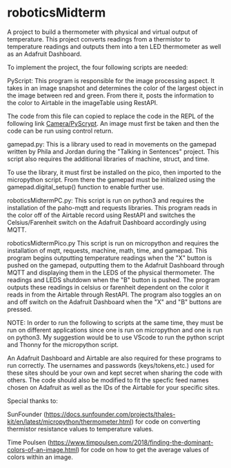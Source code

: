 # roboticsMidterm
A project to build a thermometer with physical and virtual output of temperature. This project converts readings from a thermistor to temperature readings and outputs them into a ten LED thermometer as well as an Adafruit Dashboard.  

To implement the project, the four following scripts are needed:

PyScript:
  This program is responsible for the image processing aspect. It takes in an image snapshot and determines the color of the largest object in the image between red and green. 
  From there it, posts the information to the color to Airtable in the imageTable using RestAPI.
  
  The code from this file can copied to replace the code in the REPL of the following link [Camera/PyScrypt](https://chrisrogers.pyscriptapps.com/me35-midterm/latest/). An image must first be 
  taken and then the code can be run using control return. 

gamepad.py:
  This is a library used to read in movements on the gamepad written by Phila and Jordan during the "Talking in Sentences" project. This script also requires the additional 
  libraries of machine, struct, and time.
  
  To use the library, it must first be installed on the pico, then imported to the micropython script. From there the gamepad must be initialized using the gamepad.digital_setup() 
  function to enable further use.

roboticsMidtermPC.py:
  This script is run on python3 and requires the installation of the paho-mqtt and requests libraries. This program reads in the color off of the Airtable record using RestAPI and 
  switches the Celsius/Farenheit switch on the Adafruit Dashboard accordingly using MQTT.

roboticsMidtermPico.py
  This script is run on micropython and requires the installation of mqtt, requests, machine, math, time, and gamepad. This program begins outputting temperature readings when 
  the "X" button is pushed on the gamepad, outputting them to the Adafruit Dashboard through MQTT and displaying them in the LEDS of the physical thermometer. The readings and 
  LEDS shutdown when the "B" button is pushed. The program outputs these readings in celsius or farenheit dependent on the color it reads in from the Airtable through RestAPI. The
  program also toggles an on and off switch on the Adafruit Dashboard when the "X" and "B" buttons are pressed. 

NOTE: In order to run the following to scripts at the same time, they must be run on different applications since one is run on micropython and one is run on python3. My 
suggestion would be to use VScode to run the python script and Thonny for the micropython script.

An Adafruit Dashboard and Airtable are also required for these programs to run correctly. The usernames and passwords (keys/tokens,etc.) used for these sites should be your own 
and kept secret when sharing the code with others. The code should also be modified to fit the specfic feed names chosen on Adafruit as well as the IDs of the Airtable for your 
specific sites. 

Special thanks to:

  SunFounder (https://docs.sunfounder.com/projects/thales-kit/en/latest/micropython/thermometer.html) for code on converting thermistor 
  resistance values to temperature values.
  
  Time Poulsen (https://www.timpoulsen.com/2018/finding-the-dominant-colors-of-an-image.html) for code on how to get the average values 
  of colors within an image.
  
